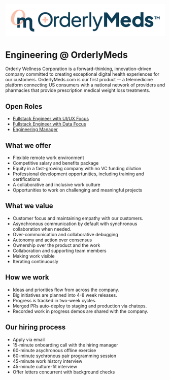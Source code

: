 ![OrderlyMeds Logo](./images/om_horizontal.png)

# Engineering @ OrderlyMeds

Orderly Wellness Corporation is a forward-thinking, innovation-driven company committed to creating exceptional digital health experiences for our customers. OrderlyMeds.com is our first product -- a telemedicine platform connecting US consumers with a national network of providers and pharmacies that provide prescription medical weight loss treatments.

## Open Roles

- [Fullstack Engineer with UI/UX Focus](./roles/fullstack_ui_ux.md)
- [Fullstack Engineer with Data Focus](./roles/fullstack_data.md)
- [Engineering Manager](./roles/engineering_manager.md)

## What we offer

- Flexible remote work environment
- Competitive salary and benefits package
- Equity in a fast-growing company with no VC funding dilution
- Professional development opportunities, including training and certifications
- A collaborative and inclusive work culture
- Opportunities to work on challenging and meaningful projects

## What we value

- Customer focus and maintaining empathy with our customers.
- Asynchronous communication by default with synchronous collaboration when needed.
- Over-communication and collaborative debugging
- Autonomy and action over consensus
- Ownership over the product and the work
- Collaboration and supporting team members
- Making work visible
- Iterating continuously

## How we work

- Ideas and priorities flow from across the company.
- Big initiatives are planned into 4-8 week releases.
- Progress is tracked in two-week cycles.
- Merged PRs auto-deploy to staging and production via chatops.
- Recorded work in progress demos are shared with the company.

## Our hiring process

- Apply via email
- 15-minute onboarding call with the hiring manager
- 60-minute asychronous offline exercise
- 60-minute sychronous pair programming session
- 45-minute work history interview
- 45-minute culture-fit interview
- Offer letters concurrent with background checks
